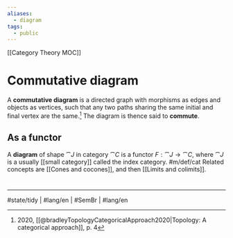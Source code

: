 ```yaml
---
aliases:
  - diagram
tags:
  - public
---
```

[[Category Theory MOC]]
# Commutative diagram

A **commutative diagram** is a directed graph with morphisms as edges and objects as vertices, such that any two paths sharing the same initial and final vertex are the same.[^br]
The diagram is thence said to **commute**.

[^br]: 2020, [[@bradleyTopologyCategoricalApproach2020|Topology: A categorical approach]], p. 4

## As a functor

A **diagram** of shape $\cat J$ in category $\cat C$ is a functor $F : \cat J \to \cat C$,
where $\cat J$ is a usually [[small category]] called the index category. #m/def/cat
Related concepts are [[Cones and cocones]], and then [[Limits and colimits]].


[^br]: 2020 [[@bradleyTopologyCategoricalApproach2020|Topology: A categorical approach]], §4.1, pp. 75–76

#
---
#state/tidy | #lang/en | #SemBr | #lang/en
